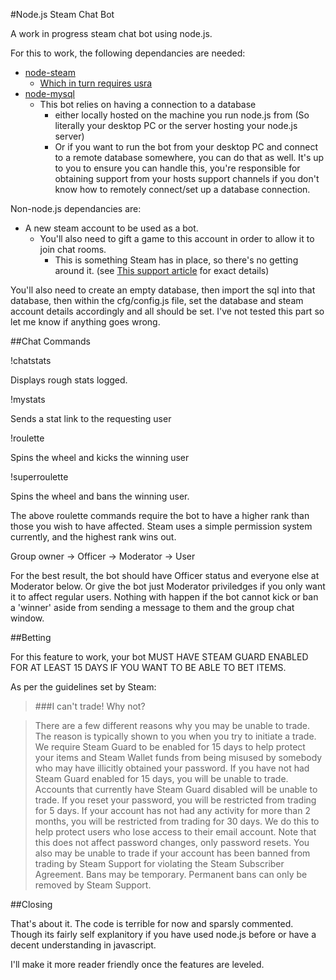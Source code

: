 #Node.js Steam Chat Bot

A work in progress steam chat bot using node.js.

For this to work, the following dependancies are needed:

- [node-steam](https://github.com/seishun/node-steam)
	- [Which in turn requires usra](https://github.com/Obvious/ursa)
- [node-mysql](https://github.com/felixge/node-mysql)
	- This bot relies on having a connection to a database
		- either locally hosted on the machine you run node.js from (So literally your desktop PC or the server hosting your node.js server)
		- Or if you want to run the bot from your desktop PC and connect to a remote database somewhere, you can do that as well. It's up to you to ensure you can handle this, you're responsible for obtaining support from your hosts support channels if you don't know how to remotely connect/set up a database connection.

Non-node.js dependancies are:

- A new steam account to be used as a bot.
	- You'll also need to gift a game to this account in order to allow it to join chat rooms.
		- This is something Steam has in place, so there's no getting around it. (see [This support article](https://support.steampowered.com/kb_article.php?ref=3330-IAGK-7663) for exact details)

You'll also need to create an empty database, then import the sql into that database, then within the cfg/config.js file, set the database and steam account details accordingly and all should be set.
I've not tested this part so let me know if anything goes wrong.

##Chat Commands

!chatstats

Displays rough stats logged.

!mystats

Sends a stat link to the requesting user

!roulette

Spins the wheel and kicks the winning user

!superroulette

Spins the wheel and bans the winning user.

The above roulette commands require the bot to have a higher rank than those you wish to have affected.
Steam uses a simple permission system currently, and the highest rank wins out.

Group owner -> Officer -> Moderator -> User

For the best result, the bot should have Officer status and everyone else at Moderator below. Or give the bot just Moderator priviledges if you only want it to affect regular users.
Nothing with happen if the bot cannot kick or ban a 'winner' aside from sending a message to them and the group chat window.

##Betting

For this feature to work, your bot MUST HAVE STEAM GUARD ENABLED FOR AT LEAST 15 DAYS IF YOU WANT TO BE ABLE TO BET ITEMS.

As per the guidelines set by Steam:

>‌###I can't trade! Why not?

>There are a few different reasons why you may be unable to trade. The reason is typically shown to you when you try to initiate a trade.
>We require Steam Guard to be enabled for 15 days to help protect your items and Steam Wallet funds from being misused by somebody who may have illicitly obtained your password. If you have not had Steam Guard enabled for 15 days, you will be unable to trade. Accounts that currently have Steam Guard disabled will be unable to trade.
>If you reset your password, you will be restricted from trading for 5 days. If your account has not had any activity for more than 2 months, you will be restricted from trading for 30 days. We do this to help protect users who lose access to their email account. Note that this does not affect password changes, only password resets.
>You also may be unable to trade if your account has been banned from trading by Steam Support for violating the Steam Subscriber Agreement. Bans may be temporary. Permanent bans can only be removed by Steam Support.


##Closing

That's about it. The code is terrible for now and sparsly commented. Though its fairly self explanitory if you have used node.js before or have a decent understanding in javascript.

I'll make it more reader friendly once the features are leveled.